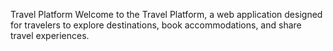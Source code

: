Travel Platform
Welcome to the Travel Platform, a web application designed for travelers to explore destinations, book accommodations, and share travel experiences.